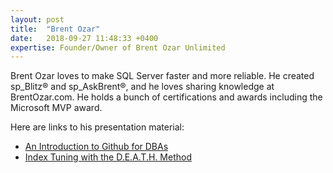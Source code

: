 ```yaml
---
layout: post
title:  "Brent Ozar"
date:   2018-09-27 11:48:33 +0400
expertise: Founder/Owner of Brent Ozar Unlimited
---
```


Brent Ozar loves to make SQL Server faster and more reliable. He created sp_Blitz® and sp_AskBrent®, and he loves sharing knowledge at BrentOzar.com. He holds a bunch of certifications and awards including the Microsoft MVP award. 

Here are links to his presentation material:

- [An Introduction to Github for DBAs](https://devintxcontent.blob.core.windows.net/showcontent/Speaker%20Presentations%20Fall%202018/Brent%20Ozar%20-%20An%20Introduction%20to%20GitHub%20for%20DBAs.pdf)
- [Index Tuning with the D.E.A.T.H. Method](https://devintxcontent.blob.core.windows.net/showcontent/Speaker%20Presentations%20Fall%202018/Brent%20Ozar%20-%20Tuning%20Indexes%20with%20the%20DEATH%20Method.pdf)
